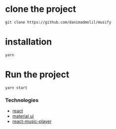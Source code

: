 # clone the project
```
git clone https://github.com/danimadmolil/musify
```

# installation
```
yarn
```
# Run the project
```
yarn start
```
### Technologies

- [react](https://reactjs.org/)
- [material ui](https://mui.com/)
- [react-music-player](https://github.com/lijinke666/react-music-player)
